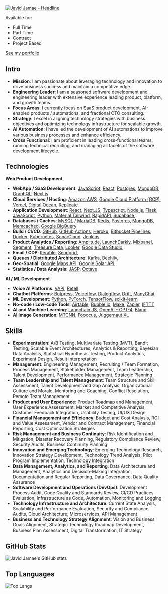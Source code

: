 <a href="https://git.io/typing-svg"><img src="https://readme-typing-svg.demolab.com?font=Fira+Code&size=40&pause=1000&color=06C996&background=FF331B00&center=true&vCenter=true&multiline=true&random=true&width=1500&height=100&lines=I+build+Web+and+AI+Products" alt="Javid Jamae - Headline" /></a>

Available for:
- Full Time
- Part Time
- Contract
- Project Based

[See my portfolio](https://github.com/javidjamae/ai-portfolio)

## Intro

- **Mission**: I am passionate about leveraging technology and innovation to drive business success and maintain a competitive edge.
- **Engineering Leader**: I am a seasoned software development and engineering leader with extensive experience leading product, platform, and growth teams.
- **Focus Areas**: I currently focus on SaaS product development, AI-enabled products / automations, and fractional CTO consulting.
- **Strategy**: I excel in aligning technology strategies with business objectives and optimizing technology infrastructure for scalable growth.
- **AI Automation**: I have led the development of AI automations to improve various business processes and enhance efficiency.
- **Cross Functional**: I am proficient in leading cross-functional teams, running technical recruiting, and managing all facets of the software development lifecycle.

## Technologies

**Web Product Development**
- **WebApp / SaaS Development**: [JavaScript](https://ecma-international.org/publications-and-standards/standards/ecma-262/), [React](https://reactjs.org/), [Postgres](https://www.postgresql.org/), [MongoDB](https://www.mongodb.com/), [GraphQL](https://graphql.org/), [Next.js](https://nextjs.org/)
- **Cloud Services / Hosting**: [Amazon AWS](https://aws.amazon.com/), [Google Cloud Platform (GCP)](https://cloud.google.com/), [Vercel](https://vercel.com/), [Digital Ocean](https://www.digitalocean.com/), [Replicate](https://replicate.com/)
- **Application Development**: [React](https://react.dev/), [Next.JS](https://vercel.com/solutions/nextjs), [Typescript](https://www.typescriptlang.org/), [Node.js](https://nodejs.org/), [Flask](https://github.com/pallets/flask), [JavaScript](https://ecma-international.org/publications-and-standards/standards/ecma-262/), [Python](https://www.python.org/), [Material Tailwind](https://material-tailwind.com/),  [RapidAPI](https://rapidapi.com/), [Supabase](https://www.supabase.com/), 
- **Databases / Caches**: [MySQL](https://www.mysql.com/) / [MariaDB](https://mariadb.org/), [Redis](https://redis.io/), [Postgres](https://www.postgresql.org/), [MongoDB](https://www.mongodb.com/), [Memcached](https://memcached.org/), [Google BigQuery](https://cloud.google.com/bigquery)
- **Build / CI/CD**: [GitHub](https://github.com/), [GitHub Actions](https://github.com/features/actions), [Heroku](https://www.heroku.com/), [Bitbucket Pipelines](https://bitbucket.org/product/features/pipelines), [Docker](https://www.docker.com/), [Kubernetes](https://kubernetes.io/), [SonarCloud](https://sonarcloud.io/), [Jenkins](https://www.jenkins.io/)
- **Product Analytics / Reporting**: [Amplitude](https://amplitude.com/), [LaunchDarkly](https://launchdarkly.com/), [Mixpanel](https://mixpanel.com/), [Segment](https://segment.com/), [Treasure Data](https://www.treasuredata.com/), [Looker](https://looker.com/), [Google Data Studio](https://datastudio.google.com/), 
- **Email / CDP**: [Iterable](https://www.iterable.com/), [Sendgrid](https://www.sendgrid.com/), 
- **Queues / Distributed Architecture**: [Kafka](https://kafka.apache.org/), [Beehiiv](https://www.beehiiv.com/), 
- **Geo-Spatial**: [Google Maps API](https://developers.google.com/maps), [Google Solar API](https://developers.google.com/maps/documentation/solar/overview),
- **Statistics / Data Analysis**: [JASP](https://jasp-stats.org/), [Octave](https://www.gnu.org/software/octave/)

**AI / ML Development**
- **Voice AI Platforms**: [VAPI](https://vapi.ai/), [Retell](https://www.retell.com/)
- **Chatbot Platforms**: [Botpress](https://botpress.com/), [Voiceflow](https://www.voiceflow.com/), [Dialogflow](https://dialogflow.cloud.google.com/), [Drift](https://www.drift.com/), [ManyChat](https://manychat.com/)
- **ML Development**: [Python](https://www.python.org/), [PyTorch](https://pytorch.org/), [TensorFlow](https://www.tensorflow.org/), [scikit-learn](https://scikit-learn.org/)
- **No-code / Low-code Tools**: [Airtable](https://airtable.com/), [Bubble.io](https://bubble.io/), [Make](https://make.com/), [Zapier](https://zapier.com/), [IFTTT](https://ifttt.com/)
- **AI and Machine Learning**: [Langchain JS](https://js.langchain.com/), [OpenAI - GPT-4](https://openai.com/), [Bland](https://www.bland.ai/)
- **AI Image Generation**: [MTCNN](https://github.com/ipazc/mtcnn), [Fooocus](https://github.com/lllyasviel/Fooocus), [Juggernaut XL](https://huggingface.co/stablediffusionapi/juggernaut-xl)

## Skills
- **Experimentation**: A/B Testing, Multivariate Testing (MVT), Bandit Testing, Scalable Event Architectures, Analytics & Reporting, Bayesian Data Analysis, Statistical Hypothesis Testing, Product Analytics, Experiment Design, Result Interpretation
- **Management**: Engineering Management, Recruiting / Team Formation, Process Management, Stakeholder Management, Team Leadership, Talent Development, Performance Management, Strategic Planning
- **Team Leadership and Talent Management**: Team Structure and Skill Assessment, Talent Development and Gap Analysis, Organizational Culture and Morale, Mentoring and Coaching, Conflict Resolution, Remote Team Management
- **Product and User Experience**: Product Roadmap and Management, User Experience Assessment, Market and Competitive Analysis, Customer Feedback Integration, Usability Testing, UI/UX Design
- **Financial Management and Efficiency**: Budget and Cost Analysis, ROI and Value Assessment, Vendor and Contract Management, Financial Reporting, Cost Optimization Strategies
- **Risk Management and Business Continuity**: Risk Identification and Mitigation, Disaster Recovery Planning, Regulatory Compliance Review, Security Audits, Business Continuity Planning
- **Innovation and Emerging Technology**: Emerging Technology Research, Innovation Strategy Development, Technology Trend Analysis, Pilot Program Implementation, Technology Integration
- **Data Management, Analytics, and Reporting**: Data Architecture and Management, Analytics and Decision-Making Integration, Documentation and Regular Reporting, Data Governance, Data Quality Assurance
- **Software Development and Operations (DevOps)**: Development Process Audit, Code Quality and Standards Review, CI/CD Practices Evaluation, Infrastructure as Code, Automation, Monitoring and Logging
- **Technology Infrastructure and Architecture**: Current State Analysis, Scalability and Performance Evaluation, Security and Compliance Audits, Cloud Architecture, Microservices, API Management
- **Business and Technology Strategy Alignment**: Vision and Business Goals Alignment, Strategic Technology Roadmap Development, Business Plan Assessment, Digital Transformation, IT Strategy


## GitHub Stats

![Javid Jamae's GitHub stats](https://github-readme-stats.vercel.app/api?username=javidjamae&show_icons=true&theme=transparent)

## Top Languages

![Top Langs](https://github-readme-stats.vercel.app/api/top-langs/?username=javidjamae&hide_progress=true)

